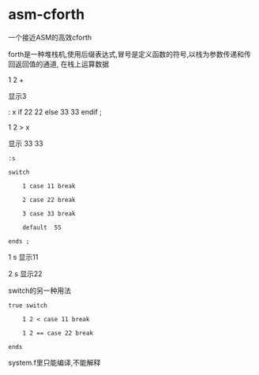 # asm-cforth
一个接近ASM的高效cforth

forth是一种堆栈机,使用后缀表达式,冒号是定义函数的符号,以栈为参数传递和传回返回值的通道, 在栈上运算数据

1 2 +

显示3

: x	if 22 22 else 33 33 endif ;

1 2 > x

显示 33 33

	:s

	switch 

		1 case 11 break 
	
		2 case 22 break
	
		3 case 33 break 
	
		default  55 
	
	ends ;

1 s 显示11

2 s 显示22

switch的另一种用法


	true switch

		1 2 < case 11 break
  
		1 2 == case 22 break
  
	ends



system.f里只能编译,不能解释

